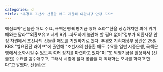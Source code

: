 ```yaml
---
categories: d
title: "추경호 조선사 선물환 매도 지원해 외환시장 안정 도모"
---
```

핵심요약"선물환 매도 수요, 국책은행·외평기금 통해 소화""환율 상승하지만 과거 위기 때와는 달라""외환보유고 세계 9위…과도하게 불안해 할 필요 없어"정부가 외환시장 안정 차원에서 조선사의 선물환 매도를 지원하기로 했다. 추경호 기획재정부 장관은 25일 KBS "일요진단 라이브"에 출연해 "조선사의 선물환 매도 수요를 일반 시중은행, 국책은행에서 소화시킬 수 있도록 여러 장치를 마련하고 있다"며 "또 외평기금을 활용해서 (선물환) 수요를 흡수해주고, 그래서 시중에 달러 공급을 더 확대하는 조치를 하려고 한다"고 말했다. 선물환은
